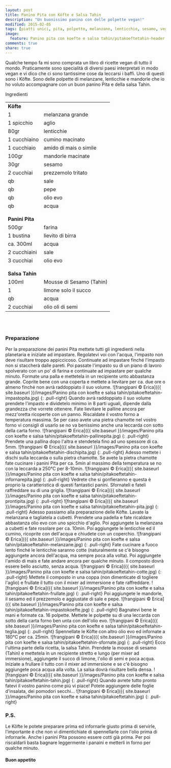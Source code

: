 ```yaml
---
layout: post
title: Panino Pita con Köfte e Salsa Tahin
description: "Un buonissimo panino con delle polpette vegan!"
modified: 2015-02-05
tags: [piatti unici, pita, polpette, melanzane, lenticchie, sesamo, vegan]
image:
  feature: Panino pita con koefte e salsa tahin/pitakoeftetahin-header.jpg
comments: true
share: true
---
```


Qualche tempo fa mi sono comprata un libro di ricette vegan di tutto il mondo. Praticamente sono specialità di diversi paesi interpretati in modo vegan e vi dico che ci sono tantissime cose da leccarsi i baffi. Uno di questi sono i Köfte. Sono delle polpette di melanzane, lenticchie e mandorle che io ho voluto accompagnare con un buon panino Pita e della salsa Tahin.


<div class="ingredients">
  <div class="ingredients-title">Ingredienti</div>
  <table>
    <tbody>
      <tr>
        <td colspan="2"><b>Köfte</b></td>
      </tr>
      <tr>
        <td>1</td>
        <td>melanzana grande</td>
      </tr>
      <tr>
        <td>1 spicchio</td>
        <td>aglio</td>
      </tr>
      <tr>
        <td>80gr</td>
        <td>lenticchie</td>
      </tr>
      <tr>
        <td>1 cucchiaino</td>
        <td>cumino macinato</td>
      </tr>
      <tr>
        <td>1 cucchiaio</td>
        <td>amido di mais o simile</td>      
      </tr>
      <tr>
        <td>100gr</td>
        <td>mandorle macinate</td>
      </tr>
      <tr>
        <td>30gr</td>
        <td>sesamo</td>
      </tr>
      <tr>
        <td>2 cucchiai</td>
        <td>prezzemolo tritato</td>
      </tr>
      <tr>
        <td>qb</td>
        <td>sale</td>
      </tr>
      <tr>
        <td>qb</td>
        <td>pepe</td>
      </tr>
      <tr>
        <td>qb</td>
        <td>olio evo</td>
      </tr>
      <tr>
        <td>qb</td>
        <td>acqua</td>
      </tr>
      <tr style="height: 15px;"></tr>
      <tr>          
        <td colspan="2"><b>Panini Pita</b></td>
      </tr>
      <tr>
        <td>500gr</td>
        <td>farina</td>
      </tr>
      <tr>      
        <td>1 bustina</td>
        <td>lievito di birra</td>
      </tr>
      <tr>      
        <td>ca. 300ml</td>
        <td>acqua</td>
      </tr>
      <tr>
        <td>2 cucchiaini</td>
        <td>sale</td>
      </tr>
      <tr>
        <td>3 cucchiai</td>
        <td>olio evo</td>     
      </tr>
      <tr style="height: 15px;"></tr>
      <tr>          
        <td colspan="2"><b>Salsa Tahin</b></td>
      </tr>
      <tr>
        <td>100ml</td>
        <td>Mousse di Sesamo (Tahin)</td>
      </tr>
      <tr>      
        <td>1</td>
        <td>limone solo il succo</td>
      </tr>
      <tr>      
        <td>qb</td>
        <td>acqua</td>
      </tr>
      <tr>
        <td>2 cucchiai</td>
        <td>olio oli di semi</td>
      </tr>
    </tbody>
  </table>
  <br></br>
</div>


<h3>
  <font color="grey">
    <i class="icon-cogs"></i>
  </font> Preparazione
</h3>

Per la preparazione dei panini Pita mettete tutti gli ingredienti nella planetaria e iniziate ad impastare. Regolatevi voi con l'acqua, l'impasto non deve risultare troppo appiccicoso. Continuate ad impastare finché l'impasto non si staccherà dalle pareti. Poi passate l'impasto su di un piano di lavoro spolverato con un po' di farina e continuate ad impastare per qualche minuto. Formate una palla e mettetela in un recipiente unto abbastanza grande. Coprite bene con una coperta e mettete a lievitare per ca. due ore o almeno finché non avrà raddoppiato il suo volume.
![frangipani © Erica]({{ site.baseurl }}/images/Panino pita con koefte e salsa tahin/pitakoeftetahin-impastopita.jpg)
{: .pull-right}
Quando avrà raddoppiato il suo volume prendete l'impasto e dividetelo minimo in 8 parti uguali, dipende dalla grandezza che vorrete ottenere. Fate lievitare le palline ancora per mezz'oretta ricoperte con un panno. Riscaldate il vostro forno a temperatura massima. Se per caso avete una pietra chamotte nel vostro forno vi consigli di usarlo se no va benissimo anche una leccarda con sotto della carta forno.
![frangipani © Erica]({{ site.baseurl }}/images/Panino pita con koefte e salsa tahin/pitakoeftetahin-pallinepita.jpg)
{: .pull-right}
Prendete una pallina dopo l'altra e stendetela fino ad uno spessore di ca. 5mm. 
![frangipani © Erica]({{ site.baseurl }}/images/Panino pita con koefte e salsa tahin/pitakoeftetahin-dischipita.jpg)
{: .pull-right}
Adesso mettete i dischi sulla leccarda o sulla pietra chamotte. Se avete la pietra chamotte fate cucinare i panini Pita per ca. 5min al massimo della temperatura se no con la leccarda a 250°C per 8-10min.
![frangipani © Erica]({{ site.baseurl }}/images/Panino pita con koefte e salsa tahin/pitakoeftetahin-infornarepita.jpg)
{: .pull-right}
Vedrete che si gonfieranno e questa è proprio la caratteristica di questi fantastici panini. Sfornateli e fateli raffreddare su di una griglia.
![frangipani © Erica]({{ site.baseurl }}/images/Panino pita con koefte e salsa tahin/pitakoeftetahin-prontipita.jpg)
{: .pull-right}
![frangipani © Erica]({{ site.baseurl }}/images/Panino pita con koefte e salsa tahin/pitakoeftetahin-pita.jpg)
{: .pull-right}
Adesso passiamo alla preparazione delle Köfte. Lavate la melanzana e tagliatela a cubetti. Prendete una padella e fate ricaldare abbastanza olio evo con uno spicchio d'aglio. Poi aggiungete la melanzana a cubetti e fate rosolare per ca. 10min. Poi aggiungete le lenticchie ed il cumino, ricoprite con dell'acqua e chiudete con un coperchio.
![frangipani © Erica]({{ site.baseurl }}/images/Panino pita con koefte e salsa tahin/pitakoeftetahin-melanzane.jpg)
{: .pull-right}
Fate cucinare a fuoco lento finché le lenticchie saranno cotte (naturalmente se c'è bisogno aggiungete ancora dell'acqua, ma sempre poca alla volta). Poi aggiungete l'amido di mais e fate andare ancora per qualche minuto. Il composto dovrà essere bello asciutto, senza acqua.
![frangipani © Erica]({{ site.baseurl }}/images/Panino pita con koefte e salsa tahin/pitakoeftetahin-cotte.jpg)
{: .pull-right}
Mettete il composto in una coppa (non dimenticate di togliere l'aglio) e frullate il tutto con il mixer ad immersione e fate raffreddare.
![frangipani © Erica]({{ site.baseurl }}/images/Panino pita con koefte e salsa tahin/pitakoeftetahin-frullate.jpg)
{: .pull-right}
Poi aggiungete le mandorle, il sesamo ed il prezzemolo e aggiustate di sale e pepe.
![frangipani © Erica]({{ site.baseurl }}/images/Panino pita con koefte e salsa tahin/pitakoeftetahin-impastokoefte.jpg)
{: .pull-right}
Bagnatevi bene le mani e formate ca. 16 polpette. Mettete le polpette su di una leccarda con sotto della carta forno ben unta con dell'olio evo.
![frangipani © Erica]({{ site.baseurl }}/images/Panino pita con koefte e salsa tahin/pitakoeftetahin-teglia.jpg)
{: .pull-right}
Spennellate le Köfte con altro olio evo ed infornate a 180°C per ca. 25min.
![frangipani © Erica]({{ site.baseurl }}/images/Panino pita con koefte e salsa tahin/pitakoeftetahin-sfornate.jpg)
{: .pull-right}
Ecco l'ultima parte della ricetta, la salsa Tahin. Prendete la mousse di sesamo (Tahin) e mettetela in un recipiente stretto e lungo (per mixer ad immersione), aggiungete il succo di limone, l'olio di semi e poca acqua. Iniziate a frullare il tutto con il mixer ad immersione e se c'è bisogno aggiungete poca acqua alla volta. La salsa dovrà risultare bella densa.
![frangipani © Erica]({{ site.baseurl }}/images/Panino pita con koefte e salsa tahin/pitakoeftetahin-tahin.jpg)
{: .pull-right}
Quando avrete tutto pronto fatevi il vostro panino come più vi piace! Potete aggiungere delle foglie d'insalata, dei pomodori secchi...
![frangipani © Erica]({{ site.baseurl }}/images/Panino pita con koefte e salsa tahin/pitakoeftetahin.jpg)
{: .pull-right}

<h3>
  <font color="#FFCC00">
    <i class="icon-lightbulb"></i>
  </font> P.S.
</h3>

Le Köfte le potete preparare prima ed infornarle giusto prima di servirle, l'importante è che non vi dimentichiate di spennellarle con l'olio prima di infornarle.
Anche i panini Pita possono essere cotti già prima. Per poi riscaldarli basta bagnare leggermente i panaini e metterli in forno per qualche minuto.

<h4>Buon appetito
  <font color="red">
    <i class="icon-smile"></i>
  </font>
</h4>
